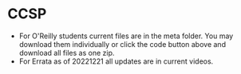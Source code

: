 # CCSP
* For O'Reilly students current files are in the meta folder. You may download them individually or click the code button above and download all files as one zip.
* For Errata as of 20221221 all updates are in current videos.
